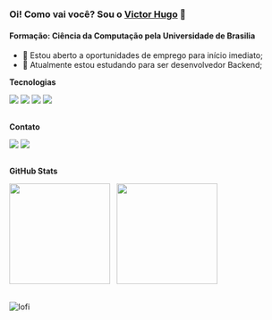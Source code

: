 ### Oi! Como vai você? Sou o <a href='https://github.com/victorhugomr'>Victor Hugo</a> 👋

  #### Formação: Ciência da Computação pela Universidade de Brasilia
- 🔭 Estou aberto a oportunidades de emprego para início imediato;
- 🌱 Atualmente estou estudando para ser desenvolvedor Backend;
   
**Tecnologias**

  <a href="" target="_blank"><img src="https://img.shields.io/badge/C%23-239120?style=for-the-badge&logo=c-sharp&logoColor=white" target="_blank"></a>
  <a href="" target="_blank"><img src="https://img.shields.io/badge/C-00599C?style=for-the-badge&logo=c&logoColor=white" target="_blank"></a>
  <a href="" target="_blank"><img src="https://img.shields.io/badge/Docker-2496ED?style=for-the-badge&logo=docker&logoColor=white" target="_blank"></a>
  <a href="" target="_blank"><img src="https://img.shields.io/badge/Windows-017AD7?style=for-the-badge&logo=windows&logoColor=white" target="_blank"></a>
##
  
**Contato**

  <a href="https://www.linkedin.com/in/victorhugomr/" target="_blank"><img src="https://img.shields.io/badge/-LinkedIn-%230077B5?style=for-the-badge&logo=linkedin&logoColor=white" target="_blank"></a>
  <a href = "mailto:victorhugo_mr@live.com"><img src="https://img.shields.io/badge/Microsoft_Outlook-0078D4?style=for-the-badge&logo=microsoft-outlook&logoColor=white" target="_blank"></a>
##

**GitHub Stats**

  <img height="180em" src="https://github-readme-stats.vercel.app/api?username=victorhugomr&show_icons=true&theme=midnight-purple&include_all_commits=true&count_private=true"/> &nbsp;
<img height="180em" src="https://github-readme-stats.vercel.app/api/top-langs/?username=victorhugomr&layout=demo&langs_count=7&theme=midnight-purple"/>
##
   
<!-- **comentário**
## -->

  ![lofi](https://user-images.githubusercontent.com/22302873/210628227-70834f1a-3881-4899-82a7-073fce62410c.gif)


